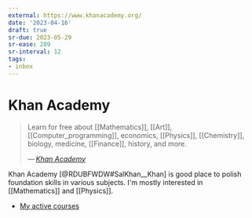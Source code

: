 ```yaml
---
external: https://www.khanacademy.org/
date: '2023-04-16'
draft: true
sr-due: 2023-05-29
sr-ease: 289
sr-interval: 12
tags:
- inbox
---
```


# Khan Academy

> Learn for free about [[Mathematics]], [[Art]],
> [[Computer_programming]], economics, [[Physics]],
> [[Chemistry]], biology, medicine, [[Finance]], history, and more.
>
> — <cite>[Khan Academy](https://www.khanacademy.org/)</cite>

Khan Academy [@RDUBFWDW#SalKhan__Khan] is good place to polish foundation skills
in various subjects. I'm mostly interested in [[Mathematics]] and [[Physics]].

- [My active courses](https://www.khanacademy.org/profile/me/courses)
